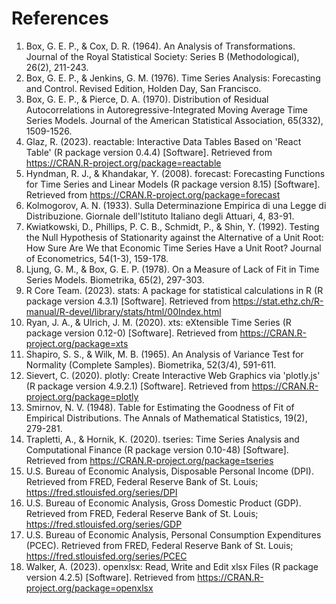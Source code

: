 # References

1. Box, G. E. P., & Cox, D. R. (1964). An Analysis of Transformations. Journal of the Royal Statistical Society: Series B (Methodological), 26(2), 211-243.
2. Box, G. E. P., & Jenkins, G. M. (1976). Time Series Analysis: Forecasting and Control. Revised Edition, Holden Day, San Francisco.
3. Box, G. E. P., & Pierce, D. A. (1970). Distribution of Residual Autocorrelations in Autoregressive-Integrated Moving Average Time Series Models. Journal of the American Statistical Association, 65(332), 1509-1526.
4. Glaz, R. (2023). reactable: Interactive Data Tables Based on 'React Table' (R package version 0.4.4) [Software]. Retrieved from https://CRAN.R-project.org/package=reactable
5. Hyndman, R. J., & Khandakar, Y. (2008). forecast: Forecasting Functions for Time Series and Linear Models (R package version 8.15) [Software]. Retrieved from https://CRAN.R-project.org/package=forecast
6. Kolmogorov, A. N. (1933). Sulla Determinazione Empirica di una Legge di Distribuzione. Giornale dell'Istituto Italiano degli Attuari, 4, 83-91.
7. Kwiatkowski, D., Phillips, P. C. B., Schmidt, P., & Shin, Y. (1992). Testing the Null Hypothesis of Stationarity against the Alternative of a Unit Root: How Sure Are We that Economic Time Series Have a Unit Root? Journal of Econometrics, 54(1-3), 159-178.
8. Ljung, G. M., & Box, G. E. P. (1978). On a Measure of Lack of Fit in Time Series Models. Biometrika, 65(2), 297-303.
9. R Core Team. (2023). stats: A package for statistical calculations in R (R package version 4.3.1) [Software]. Retrieved from https://stat.ethz.ch/R-manual/R-devel/library/stats/html/00Index.html
10. Ryan, J. A., & Ulrich, J. M. (2020). xts: eXtensible Time Series (R package version 0.12-0) [Software]. Retrieved from https://CRAN.R-project.org/package=xts
11. Shapiro, S. S., & Wilk, M. B. (1965). An Analysis of Variance Test for Normality (Complete Samples). Biometrika, 52(3/4), 591-611.
12. Sievert, C. (2020). plotly: Create Interactive Web Graphics via 'plotly.js' (R package version 4.9.2.1) [Software]. Retrieved from https://CRAN.R-project.org/package=plotly
13. Smirnov, N. V. (1948). Table for Estimating the Goodness of Fit of Empirical Distributions. The Annals of Mathematical Statistics, 19(2), 279-281.
14. Trapletti, A., & Hornik, K. (2020). tseries: Time Series Analysis and Computational Finance (R package version 0.10-48) [Software]. Retrieved from https://CRAN.R-project.org/package=tseries
15. U.S. Bureau of Economic Analysis, Disposable Personal Income (DPI). Retrieved from FRED, Federal Reserve Bank of St. Louis; https://fred.stlouisfed.org/series/DPI
16. U.S. Bureau of Economic Analysis, Gross Domestic Product (GDP). Retrieved from FRED, Federal Reserve Bank of St. Louis; https://fred.stlouisfed.org/series/GDP
17. U.S. Bureau of Economic Analysis, Personal Consumption Expenditures (PCEC). Retrieved from FRED, Federal Reserve Bank of St. Louis; https://fred.stlouisfed.org/series/PCEC
18. Walker, A. (2023). openxlsx: Read, Write and Edit xlsx Files (R package version 4.2.5) [Software]. Retrieved from https://CRAN.R-project.org/package=openxlsx


